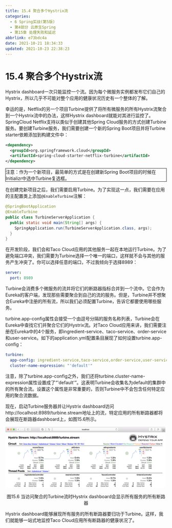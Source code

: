 ```yaml
---
title: 15.4 聚合多个Hystrix流
categories: 
  - 6 Spring实战(第5版)
  - 第4部分 云原生Spring
  - 第15章 处理失败和延迟
abbrlink: e73bdc4a
date: 2021-10-21 18:34:33
updated: 2021-10-23 22:38:23
---
```

# 15.4 聚合多个Hystrix流
Hystrix dashboard一次只能监控一个流。因为每个微服务实例都发布它们自己的Hystrix，所以几乎不可能对整个应用的健康状况历史有一个整体的了解。

幸运的是，Netflix的另一个项目Turbine提供了将所有微服务的所有Hystrix流聚合到一个Hystrix流中的办法，这样Hystrix dashboard就能对其进行监控了。SpringCloud Netflix支持以类似于创建其他Spring Cloud服务的方式创建Turbine服务。要创建Turbine服务，我们需要创建一个新的Spring Boot项目并将Turbine starter依赖添加到构建文件中：

```xml
<dependency>
  <groupId>org.springframework.cloud</groupId>
  <artifactId>spring-cloud-starter-netflix-turbine</artifactId>
</dependency>
```

<div style="border:1px solid;">注意：作为一个新项目，最简单的方式是在创建新Spring Boot项目的时候在Initializr中选中Turbine复选框。</div>

在创建完新项目之后，我们需要启用Turbine。为了实现这一点，我们需要在应用的主配置类上添加`@EnableTurbine`注解：

```java
@SpringBootApplication
@EnableTurbine
public class TurbineServerApplication {
  public static void main(String[] args) {
    SpringApplication.run(TurbineServerApplication.class, args);
  }
}
```

在开发阶段，我们会和Taco Cloud应用的其他服务一起在本地运行Turbine。为了避免端口冲突，我们需要为Turbine选择一个唯一的端口，这样就不会与其他的服务产生冲突了。你可以选择任意的端口，不过我倾向于选择8989：

```yml
server:
  port: 8989
```

Turbine会消费多个微服务的流并将它们的断路器指标合并到一个流中。它会作为Eureka的客户端，发现那些需要聚合到自己的流的服务。但是，Turbine并不想聚合Eureka中注册的所有流，所以我们必须配置Turbine，告诉它都要使用哪些服务。

turbine.app-config属性会接受一个由逗号分隔的服务名称列表，Turbine会在Eureka中查找它们并聚合它们的Hystrix流。对Taco Cloud应用来讲，我们需要注册在Eureka中的4个服务，即ingredient-service、taco-service、order-service和user-service。如下的application.yml配置条目展现了如何设置turbine.app-config：

```yml
turbine:
  app-config: ingredient-service,taco-service,order-service,user-service
  cluster-name-expression: "'default'"
```

注意，除了turbine.app-config之外，我们还将turbine.cluster-name-expression属性设置成了“'default'”。这表明Turbine会收集名为default的集群中的所有聚合流。设置这个属性是非常重要的，否则Turbine中不会包含任何特定应用的聚合流数据。

现在，启动Turbine服务器并让Hystrix dashboard访问http://localhost:8989/turbine.stream地址上的流，特定应用的所有断路器都将会展现在断路器dashboard上，如图15.6所示。

![image-20211023223822490](https://raw.githubusercontent.com/lanlan2017/images/master/Blog/2021/10/20211023223822.png)

<center>图15.6 当访问聚合的Turbine流时Hystrix dashboard会显示所有服务的所有断路器</center>

Hystrix dashboard能够展现所有服务的所有断路器要归功于Turbine。这样，我们就能够一站式地监控Taco Cloud应用所有断路器的健康状况了。
